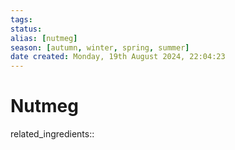 ```yaml
---
tags: 
status:
alias: [nutmeg]
season: [autumn, winter, spring, summer]
date created: Monday, 19th August 2024, 22:04:23
---
```


# Nutmeg

related_ingredients::